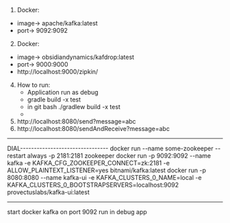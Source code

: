 1. Docker:
- image-> apache/kafka:latest
- port-> 9092:9092

2. Docker:
- image-> obsidiandynamics/kafdrop:latest
- port-> 9000:9000
- http://localhost:9000/zipkin/

[//]: # (3. Docker:)

[//]: # (- image-> zookeeper:latest)

[//]: # (- port-> 2181:2181)

[//]: # (- http://localhost:9000/zipkin/)

4. How to run:
   + Application run as debug
   - gradle build -x test
   - in git bash ./gradlew build -x test
   - 
5. http://localhost:8080/send?message=abc
6. http://localhost:8080/sendAndReceive?message=abc

-------------------------------------------------------

[//]: # (docker network create kafka-network)

[//]: # ()
[//]: # (docker run -d --network kafka-network --name my-kafka `)

[//]: # (-e KAFKA_CFG_ZOOKEEPER_CONNECT=my-zookeeper:2181 `)

[//]: # (-e KAFKA_CFG_ADVERTISED_LISTENERS=PLAINTEXT://my-kafka:9092 `)

[//]: # (apache/kafka:latest)

[//]: # ()
[//]: # (docker run -d --network kafka-network -p 9000:9000 -e KAFKA_BROKERCONNECT=my-kafka:9092 obsidiandynamics/kafdrop:latest)

DIAL--------------------------------
docker run --name some-zookeeper --restart always -p 2181:2181 zookeeper
docker run -p 9092:9092 --name kafka -e KAFKA_CFG_ZOOKEEPER_CONNECT=zk:2181 -e ALLOW_PLAINTEXT_LISTENER=yes bitnami/kafka:latest
docker run -p 8080:8080 --name kafka-ui -e KAFKA_CLUSTERS_0_NAME=local -e KAFKA_CLUSTERS_0_BOOTSTRAPSERVERS=localhost:9092 provectuslabs/kafka-ui:latest

---------
start docker kafka on port 9092
run in debug app
